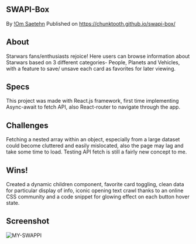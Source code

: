 ## SWAPI-Box
By [!Om Saetehn](https://github.com/chunktooth)
Published on https://chunktooth.github.io/swapi-box/

## About
Starwars fans/enthusiasts rejoice! Here users can browse information about Starwars based on 3 different categories- People, Planets and Vehicles, with a feature to save/ unsave each card as favorites for later viewing.

## Specs
This project was made with React.js framework, first time implementing Async-await to fetch API, also React-router to navigate through the app.

## Challenges
Fetching a nested array within an object, especially from a large dataset could become cluttered and easily mislocated, also the page may lag and take some time to load. Testing API fetch is still a fairly new concept to me.

## Wins!
Created a dynamic children component, favorite card toggling, clean data for particular display of info, iconic opening text crawl thanks to an online CSS community and a code snippet for glowing effect on each button hover state. 

## Screenshot
![MY-SWAPPI](https://github.com/chunktooth/swapi-box/blob/master/src/images/swapi-box-screenshot.png)
